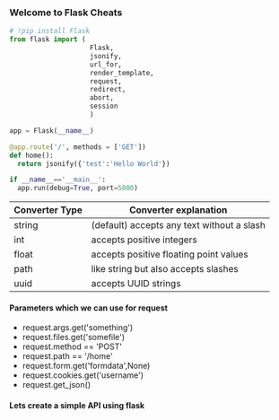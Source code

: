 ### Welcome to Flask Cheats
```Python
# !pip install Flask
from flask import (
                    Flask, 
                    jsonify, 
                    url_for,
                    render_template,
                    request,
                    redirect,
                    abort,
                    session
                    )

app = Flask(__name__)

@app.route('/', methods = ['GET'])
def home():
  return jsonify({'test':'Hello World'})

if __name__=='__main__':
  app.run(debug=True, port=5000)
```
|Converter Type|Converter explanation|
|------|------------------------------------------|
|string|(default) accepts any text without a slash|
|int|accepts positive integers|
|float|accepts positive floating point values|
|path|like string but also accepts slashes|
|uuid|accepts UUID strings|

#### Parameters which we can use for request
* request.args.get('something')
* request.files.get('somefile')
* request.method == 'POST'
* request.path == '/home'
* request.form.get('formdata',None)
* request.cookies.get('username')
* request.get_json()

#### Lets create a simple API using flask
